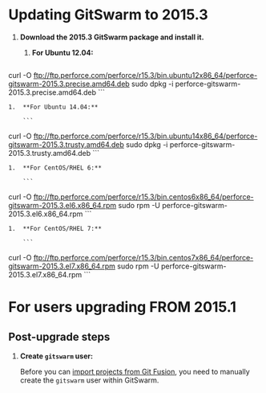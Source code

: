 # Updating GitSwarm to 2015.3

1.  **Download the 2015.3 GitSwarm package and install it.**

    1.  **For Ubuntu 12.04:**

        ```
curl -O ftp://ftp.perforce.com/perforce/r15.3/bin.ubuntu12x86_64/perforce-gitswarm-2015.3.precise.amd64.deb
sudo dpkg -i perforce-gitswarm-2015.3.precise.amd64.deb
        ```

    1.  **For Ubuntu 14.04:**

        ```
curl -O ftp://ftp.perforce.com/perforce/r15.3/bin.ubuntu14x86_64/perforce-gitswarm-2015.3.trusty.amd64.deb
sudo dpkg -i perforce-gitswarm-2015.3.trusty.amd64.deb
        ```

    1.  **For CentOS/RHEL 6:**

        ```
curl -O ftp://ftp.perforce.com/perforce/r15.3/bin.centos6x86_64/perforce-gitswarm-2015.3.el6.x86_64.rpm
sudo rpm -U perforce-gitswarm-2015.3.el6.x86_64.rpm
        ```

    1.  **For CentOS/RHEL 7:**

        ```
curl -O ftp://ftp.perforce.com/perforce/r15.3/bin.centos7x86_64/perforce-gitswarm-2015.3.el7.x86_64.rpm
sudo rpm -U perforce-gitswarm-2015.3.el7.x86_64.rpm
        ```

# For users upgrading FROM 2015.1

## Post-upgrade steps

1.  **Create `gitswarm` user:**

    Before you can [import projects from Git
    Fusion](../workflow/importing/import_from_gitfusion.md), you need to
    manually create the `gitswarm` user within GitSwarm.
